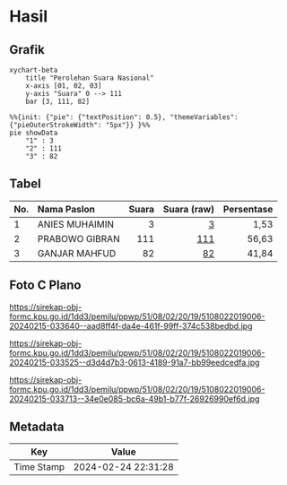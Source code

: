 # Hasil

## Grafik

```mermaid
xychart-beta
    title "Perolehan Suara Nasional"
    x-axis [01, 02, 03]
    y-axis "Suara" 0 --> 111
    bar [3, 111, 82]
```

```mermaid
%%{init: {"pie": {"textPosition": 0.5}, "themeVariables": {"pieOuterStrokeWidth": "5px"}} }%%
pie showData
    "1" : 3
    "2" : 111
    "3" : 82
```

## Tabel

| No. | Nama Paslon    | Suara | Suara (raw) | Persentase |
|:--- |:-------------- | -----:| -----------:| ----------:|
| 1   | ANIES MUHAIMIN | 3     | [3][p-1]    | 1,53       |
| 2   | PRABOWO GIBRAN | 111   | [111][p-2]  | 56,63      |
| 3   | GANJAR MAHFUD  | 82    | [82][p-3]   | 41,84      |


[p-1]: https://github.com/gigit-pemilu/pemilu-2024/blob/main/pilpres/hitung-suara/sub/51-bali/sub/08-buleleng/sub/02-seririt/sub/2019-banjarasem/sub/006-tps/sub/paslon-1.txt
[p-2]: https://github.com/gigit-pemilu/pemilu-2024/blob/main/pilpres/hitung-suara/sub/51-bali/sub/08-buleleng/sub/02-seririt/sub/2019-banjarasem/sub/006-tps/sub/paslon-2.txt
[p-3]: https://github.com/gigit-pemilu/pemilu-2024/blob/main/pilpres/hitung-suara/sub/51-bali/sub/08-buleleng/sub/02-seririt/sub/2019-banjarasem/sub/006-tps/sub/paslon-3.txt

## Foto C Plano

https://sirekap-obj-formc.kpu.go.id/1dd3/pemilu/ppwp/51/08/02/20/19/5108022019006-20240215-033640--aad8ff4f-da4e-461f-99ff-374c538bedbd.jpg

https://sirekap-obj-formc.kpu.go.id/1dd3/pemilu/ppwp/51/08/02/20/19/5108022019006-20240215-033525--d3d4d7b3-0613-4189-91a7-bb99eedcedfa.jpg

https://sirekap-obj-formc.kpu.go.id/1dd3/pemilu/ppwp/51/08/02/20/19/5108022019006-20240215-033713--34e0e085-bc6a-49b1-b77f-26926990ef6d.jpg


## Metadata

| Key        | Value               |
| ---------- | ------------------- |
| Time Stamp | 2024-02-24 22:31:28 |



